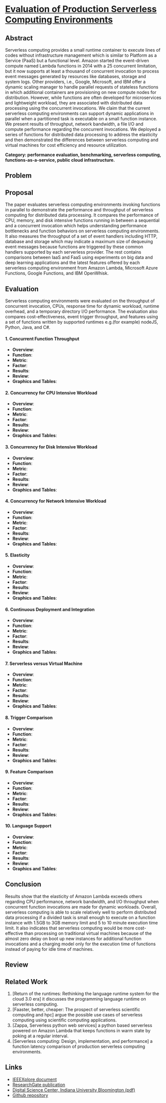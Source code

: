 # **[Evaluation of Production Serverless Computing Environments](http://dsc.soic.indiana.edu/publications/Evaluation_of_Production_Serverless_Computing_Environments.pdf)**

## Abstract
Serverless computing provides a small runtime container to execute lines of codes without infrastructure management which is similar to Platform as a Service (PaaS) but a functional level. Amazon started the event-driven compute named Lambda functions in 2014 with a 25 concurrent limitation, but it now supports at least a thousand of concurrent invocation to process event messages generated by resources like databases, storage and system logs. Other providers, i.e., Google, Microsoft, and IBM offer a dynamic scaling manager to handle parallel requests of stateless functions in which additional containers are provisioning on new compute nodes for distribution. However, while functions are often developed for microservices and lightweight workload, they are associated with distributed data processing using the concurrent invocations. We claim that the current serverless computing environments can support dynamic applications in parallel when a partitioned task is executable on a small function instance. We present results of throughput, network bandwidth, a file I/O and compute performance regarding the concurrent invocations. We deployed a series of functions for distributed data processing to address the elasticity and then demonstrated the differences between serverless computing and virtual machines for cost efficiency and resource utilization.

**Category: performance evaluation, benchmarking, serverless computing, functions-as-a-service, public cloud infrastructure.**

## Problem 

## Proposal
The paper evaluates serverless computing environments invoking functions in parallel to demonstrate the performance and throughput of serverless computing for distributed data processing. It compares the performance of CPU, memory, and disk intensive functions running in between a sequential and a concurrent invocation which helps understanding performance bottlenecks and function behaviors on serverless computing environments. It also measures the throughput of a set of event handlers including HTTP, database and storage which may indicate a maximum size of dequeuing event messages because functions are triggered by these common handlers supported by each serverless provider. The rest contains comparisons between IaaS and FaaS using experiments on big data and deep learning applications and the latest features offered by each serverless computing environment from Amazon Lambda, Microsoft Azure Functions, Google Functions, and IBM OpenWhisk.

## Evaluation
Serverless computing environments were evaluated on the throughput of concurrent invocation, CPUs, response time for dynamic workload, runtime overhead, and a temporary directory I/O performance. The evaluation also compares cost-effectiveness, event
trigger throughput, and features using a set of functions written by supported runtimes e.g.(for example) nodeJS, Python, Java, and C#.

#### 1. Concurrent Function Throughput
- **Overview**:
- **Function**:
- **Metric**:
- **Factor**:
- **Results**:
- **Review**:
- **Graphics and Tables**: 

#### 2. Concurrency for CPU Intensive Workload
- **Overview**:
- **Function**:
- **Metric**:
- **Factor**:
- **Results**:
- **Review**:
- **Graphics and Tables**: 

#### 3. Concurrency for Disk Intensive Workload
- **Overview**:
- **Function**:
- **Metric**:
- **Factor**:
- **Results**:
- **Review**:
- **Graphics and Tables**: 

#### 4. Concurrency for Network Intensive Workload
- **Overview**:
- **Function**:
- **Metric**:
- **Factor**:
- **Results**:
- **Review**:
- **Graphics and Tables**: 

#### 5. Elasticity
- **Overview**:
- **Function**:
- **Metric**:
- **Factor**:
- **Results**:
- **Review**:
- **Graphics and Tables**: 

#### 6. Continuous Deployment and Integration
- **Overview**:
- **Function**:
- **Metric**:
- **Factor**:
- **Results**:
- **Review**:
- **Graphics and Tables**: 

#### 7. Serverless versus Virtual Machine
- **Overview**:
- **Function**:
- **Metric**:
- **Factor**:
- **Results**:
- **Review**:
- **Graphics and Tables**: 

#### 8. Trigger Comparison
- **Overview**:
- **Function**:
- **Metric**:
- **Factor**:
- **Results**:
- **Review**:
- **Graphics and Tables**: 

#### 9. Feature Comparison
- **Overview**:
- **Function**:
- **Metric**:
- **Factor**:
- **Results**:
- **Review**:
- **Graphics and Tables**: 

#### 10. Language Support
- **Overview**:
- **Function**:
- **Metric**:
- **Factor**:
- **Results**:
- **Review**:
- **Graphics and Tables**: 

## Conclusion
Results show that the elasticity of Amazon Lambda exceeds others regarding CPU performance, network bandwidth, and I/O throughput when concurrent function invocations are made for dynamic workloads. Overall, serverless computing is able to scale relatively well to perform distributed data processing if a divided task is small enough to execute on a function instance with 1.5GB to 3GB memory limit and 5 to 10 minute execution time limit. It also indicates that serverless computing would be more cost-effective than processing on traditional virtual machines because of the almost zero delay on boot up new instances for additional function invocations and a charging model only for the execution time of functions instead of paying for idle time of machines.

## Review

## Related Work
1. [Return of the runtimes: Rethinking the language runtime system for the cloud 3.0 era] it discusses the programming language runtime on serverless computing.
2. [Faaster, better, cheaper: The prospect of serverless scientific computing and hpc] argue the possible use cases of serverless computing using scientific computing applications.
3. [Zappa, Serverless python web services] a python based serverless powered on Amazon Lambda that keeps functions in warm state by poking at a regular interval.
4. [Serverless computing: Design, implementation, and performance] a function latency comparison of production serverless computing environments.

## Links
- [IEEEXplore document](https://ieeexplore.ieee.org/document/8457830)
- [ResearchGate publication](https://www.researchgate.net/publication/324362882_Evaluation_of_Production_Serverless_Computing_Environments)
- [Digital Science Center, Indiana University Bloomington (pdf)](http://dsc.soic.indiana.edu/publications/Evaluation_of_Production_Serverless_Computing_Environments.pdf)
- [Github repository](https://github.com/lee212/FaaS-Evaluation)
